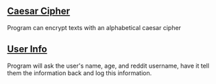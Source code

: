 <h2>
  <a href="https://github.com/SarthakU/DailyProgrammer/blob/master/Ruby/Daily003_easy/Caesar.rb">Caesar Cipher</a>
</h2>
Program can encrypt texts with an alphabetical caesar cipher

<h2>
  <a href="https://github.com/SarthakU/DailyProgrammer/blob/master/Ruby/Daily001_easy/UserInfo.rb">User Info</a>
</h2>
Program will ask the user's name, age, and reddit username, have it tell them the information back and log this information.